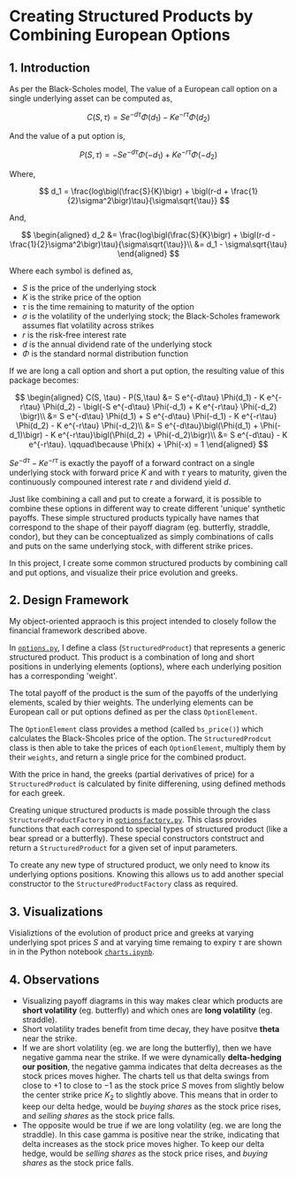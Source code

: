 # Creating Structured Products by Combining European Options

## 1. Introduction

As per the Black-Scholes model,
The value of a European call option on a single underlying asset can be computed as,

$$
C(S, \tau) = S e^{-d\tau}  \Phi(d_1) - K e^{-r\tau} \Phi(d_2)
$$

And the value of a put option is,

$$
P(S,\tau) = -S e^{-d\tau} \Phi(-d_1) + K e^{-r\tau} \Phi(-d_2)
$$

Where,

$$
d_1 = \frac{log\bigl(\frac{S}{K}\bigr) + \bigl(r-d + \frac{1}{2}\sigma^2\bigr)\tau}{\sigma\sqrt{\tau}}
$$

And,

$$
\begin{aligned}
d_2 &= \frac{log\bigl(\frac{S}{K}\bigr) + \bigl(r-d - \frac{1}{2}\sigma^2\bigr)\tau}{\sigma\sqrt{\tau}}\\
&= d_1 - \sigma\sqrt{\tau}
\end{aligned}
$$

Where each symbol is defined as,

- $S$ is the price of the underlying stock
- $K$ is the strike price of the option
- $\tau$ is the time remaining to maturity of the option
- $\sigma$ is the volatility of the underlying stock; the Black-Scholes framework assumes flat volatility across strikes
- $r$ is the risk-free interest rate
- $d$ is the annual dividend rate of the underlying stock
- $\Phi$ is the standard normal distribution function

If we are long a call option and short a put option, the resulting value of this package becomes:

$$
\begin{aligned}
C(S, \tau) - P(S,\tau) &= S e^{-d\tau}  \Phi(d_1) - K e^{-r\tau} \Phi(d_2) - \bigl(-S e^{-d\tau} \Phi(-d_1) + K e^{-r\tau} \Phi(-d_2) \bigr)\\
&= S e^{-d\tau} \Phi(d_1) + S e^{-d\tau} \Phi(-d_1) - K e^{-r\tau} \Phi(d_2) - K e^{-r\tau} \Phi(-d_2)\\
&= S e^{-d\tau}\bigl(\Phi(d_1) + \Phi(-d_1)\bigr) - K e^{-r\tau}\bigl(\Phi(d_2) + \Phi(-d_2)\bigr)\\
&= S e^{-d\tau} - K e^{-r\tau}. \qquad\because \Phi(x) + \Phi(-x) = 1
\end{aligned}
$$

$S e^{-d\tau} - K e^{-r\tau}$ is exactly the payoff of a forward contract on a single underlying stock with forward price $K$ and with $\tau$ years to maturity, given the continuously compouned interest rate $r$ and dividend yield $d$.

Just like combining a call and put to create a forward, it is possible to combine these options in different way to create different 'unique' synthetic payoffs. These simple structured products typically have names that correspond to the shape of their payoff diagram (eg. butterfly, straddle, condor), but they can be conceptualized as simply combinations of calls and puts on the same underlying stock, with different strike prices.

In this project, I create some common structured products by combining call and put options, and visualize their price evolution and greeks.

## 2. Design Framework

My object-oriented appraoch is this project intended to closely follow the financial framework described above.

In [`options.py`](/options.py), I define a class (`StructuredProduct`) that represents a generic structured product. This product is a combination of long and short positions in underlying elements (options), where each underlying position has a corresponding 'weight'.

The total payoff of the product is the sum of the payoffs of the underlying elements, scaled by thier weights. The underlying elements can be European call or put options defined as per the class `OptionElement`.

The `OptionElement` class provides a method (called `bs_price()`) which calculates the Black-Shcoles price of the option. The `StructuredProdcut` class is then able to take the prices of each `OptionElement`, multiply them by their `weights`, and return a single price for the combined product.

With the price in hand, the greeks (partial derivatives of price) for a `StructuredProduct` is calculated by finite differening, using defined methods for each greek.

Creating unique structured products is made possible through the class `StructuredProductFactory` in [`optionsfactory.py`](\optionsfactory.py). This class provides functions that each correspond to special types of structured product (like a bear spread or a butterfly). These special constructors contstruct and return a `StructuredProduct` for a given set of input parameters.

To create any new type of structured product, we only need to know its underlying options positions. Knowing this allows us to add another special constructor to the `StructuredProductFactory` class as required.

## 3. Visualizations

Visializtions of the evolution of product price and greeks at varying underlying spot prices $S$ and at varying time remaing to expiry $\tau$ are shown in in the Python notebook [`charts.ipynb`](\charts.ipynb).

## 4. Observations

- Visualizing payoff diagrams in this way makes clear which products are **short volatility** (eg. butterfly) and which ones are **long volatility** (eg. straddle).
- Short volatility trades benefit from time decay, they have positve **theta** near the strike.
- If we are short volatility (eg. we are long the butterfly), then we have negative gamma near the strike. If we were dynamically **delta-hedging our position**, the negative gamma indicates that delta decreases as the stock prices moves higher. The charts tell us that delta swings from close to $+1$ to close to $-1$ as the stock price $S$ moves from slightly below the center strike price $K_2$ to slightly above. This means that in order to keep our delta hedge, would be *buying shares* as the stock price rises, and *selling shares* as the stock price falls.
- The opposite would be true if we are long volatility (eg. we are long the straddle). In this case gamma is positive near the strike, indicating that delta increases as the stock price moves higher. To keep our delta hedge, would be *selling shares* as the stock price rises, and *buying shares* as the stock price falls.
